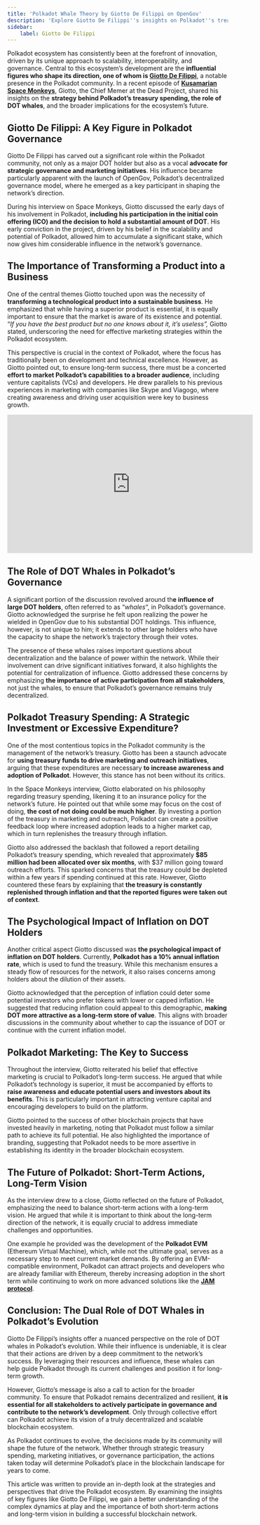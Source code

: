 ```yaml
---
title: 'Polkadot Whale Theory by Giotto De Filippi on OpenGov'
description: 'Explore Giotto De Filippi''s insights on Polkadot''s treasury strategy, DOT whale influence, and the future of blockchain governance.'
sidebar:
    label: Giotto De Filippi
---
```

Polkadot ecosystem has consistently been at the forefront of innovation, driven by its unique approach to scalability, interoperability, and governance. Central to this ecosystem’s development are the **influential figures who shape its direction, one of whom is [Giotto De Filippi](https://x.com/giottodf)**, a notable presence in the Polkadot community. In a recent episode of [**Kusamarian Space Monkeys**](https://dablock.com/ecosystem/kusamarian/), Giotto, the Chief Memer at the Dead Project, shared his insights on the **strategy behind Polkadot’s treasury spending, the role of DOT whales**, and the broader implications for the ecosystem’s future.

Giotto De Filippi: A Key Figure in Polkadot Governance
------------------------------------------------------

Giotto De Filippi has carved out a significant role within the Polkadot community, not only as a major DOT holder but also as a vocal **advocate for strategic governance and marketing initiatives**. His influence became particularly apparent with the launch of OpenGov, Polkadot’s decentralized governance model, where he emerged as a key participant in shaping the network’s direction.

During his interview on Space Monkeys, Giotto discussed the early days of his involvement in Polkadot, **including his participation in the initial coin offering (ICO) and the decision to hold a substantial amount of DOT**. His early conviction in the project, driven by his belief in the scalability and potential of Polkadot, allowed him to accumulate a significant stake, which now gives him considerable influence in the network’s governance.

The Importance of Transforming a Product into a Business
--------------------------------------------------------

One of the central themes Giotto touched upon was the necessity of **transforming a technological product into a sustainable business**. He emphasized that while having a superior product is essential, it is equally important to ensure that the market is aware of its existence and potential. “*If you have the best product but no one knows about it, it’s useless”,* Giotto stated, underscoring the need for effective marketing strategies within the Polkadot ecosystem.

This perspective is crucial in the context of Polkadot, where the focus has traditionally been on development and technical excellence. However, as Giotto pointed out, to ensure long-term success, there must be a concerted **effort to market Polkadot’s capabilities to a broader audience**, including venture capitalists (VCs) and developers. He drew parallels to his previous experiences in marketing with companies like Skype and Viagogo, where creating awareness and driving user acquisition were key to business growth.

<iframe allowfullscreen="allowfullscreen" frameborder="0" height="315" src="https://www.youtube.com/embed/SqTvlT3pLZA?si=cMTsaSk0bSo0deWw" title="YouTube video player" width="560"></iframe>

The Role of DOT Whales in Polkadot’s Governance
-----------------------------------------------

A significant portion of the discussion revolved around th**e influence of large DOT holders**, often referred to as “*whales*“, in Polkadot’s governance. Giotto acknowledged the surprise he felt upon realizing the power he wielded in OpenGov due to his substantial DOT holdings. This influence, however, is not unique to him; it extends to other large holders who have the capacity to shape the network’s trajectory through their votes.

The presence of these whales raises important questions about decentralization and the balance of power within the network. While their involvement can drive significant initiatives forward, it also highlights the potential for centralization of influence. Giotto addressed these concerns by emphasizing **the importance of active participation from all stakeholders**, not just the whales, to ensure that Polkadot’s governance remains truly decentralized.

Polkadot Treasury Spending: A Strategic Investment or Excessive Expenditure?
----------------------------------------------------------------------------

One of the most contentious topics in the Polkadot community is the management of the network’s treasury. Giotto has been a staunch advocate for **using treasury funds to drive marketing and outreach initiatives**, arguing that these expenditures are necessary **to increase awareness and adoption of Polkadot**. However, this stance has not been without its critics.

In the Space Monkeys interview, Giotto elaborated on his philosophy regarding treasury spending, likening it to an insurance policy for the network’s future. He pointed out that while some may focus on the cost of doing, **the cost of not doing could be much higher**. By investing a portion of the treasury in marketing and outreach, Polkadot can create a positive feedback loop where increased adoption leads to a higher market cap, which in turn replenishes the treasury through inflation.

Giotto also addressed the backlash that followed a report detailing Polkadot’s treasury spending, which revealed that approximately **$85 million had been allocated over six months**, with $37 million going toward outreach efforts. This sparked concerns that the treasury could be depleted within a few years if spending continued at this rate. However, Giotto countered these fears by explaining that **the treasury is constantly replenished through inflation and that the reported figures were taken out of context**.

The Psychological Impact of Inflation on DOT Holders
----------------------------------------------------

Another critical aspect Giotto discussed was **the psychological impact of inflation on DOT holders**. Currently, **Polkadot has a 10% annual inflation rate**, which is used to fund the treasury. While this mechanism ensures a steady flow of resources for the network, it also raises concerns among holders about the dilution of their assets.

Giotto acknowledged that the perception of inflation could deter some potential investors who prefer tokens with lower or capped inflation. He suggested that reducing inflation could appeal to this demographic, **making DOT more attractive as a long-term store of value**. This aligns with broader discussions in the community about whether to cap the issuance of DOT or continue with the current inflation model.

Polkadot Marketing: The Key to Success
--------------------------------------

Throughout the interview, Giotto reiterated his belief that effective marketing is crucial to Polkadot’s long-term success. He argued that while Polkadot’s technology is superior, it must be accompanied by efforts to **raise awareness and educate potential users and investors about its benefits**. This is particularly important in attracting venture capital and encouraging developers to build on the platform.

Giotto pointed to the success of other blockchain projects that have invested heavily in marketing, noting that Polkadot must follow a similar path to achieve its full potential. He also highlighted the importance of branding, suggesting that Polkadot needs to be more assertive in establishing its identity in the broader blockchain ecosystem.

The Future of Polkadot: Short-Term Actions, Long-Term Vision
------------------------------------------------------------

As the interview drew to a close, Giotto reflected on the future of Polkadot, emphasizing the need to balance short-term actions with a long-term vision. He argued that while it is important to think about the long-term direction of the network, it is equally crucial to address immediate challenges and opportunities.

One example he provided was the development of the **Polkadot EVM** (Ethereum Virtual Machine), which, while not the ultimate goal, serves as a necessary step to meet current market demands. By offering an EVM-compatible environment, Polkadot can attract projects and developers who are already familiar with Ethereum, thereby increasing adoption in the short term while continuing to work on more advanced solutions like the [**JAM protocol**](https://dablock.com/polkadot-jam-chain/).

Conclusion: The Dual Role of DOT Whales in Polkadot’s Evolution
---------------------------------------------------------------

Giotto De Filippi’s insights offer a nuanced perspective on the role of DOT whales in Polkadot’s evolution. While their influence is undeniable, it is clear that their actions are driven by a deep commitment to the network’s success. By leveraging their resources and influence, these whales can help guide Polkadot through its current challenges and position it for long-term growth.

However, Giotto’s message is also a call to action for the broader community. To ensure that Polkadot remains decentralized and resilient, **it is essential for all stakeholders to actively participate in governance and contribute to the network’s development**. Only through collective effort can Polkadot achieve its vision of a truly decentralized and scalable blockchain ecosystem.

As Polkadot continues to evolve, the decisions made by its community will shape the future of the network. Whether through strategic treasury spending, marketing initiatives, or governance participation, the actions taken today will determine Polkadot’s place in the blockchain landscape for years to come.

This article was written to provide an in-depth look at the strategies and perspectives that drive the Polkadot ecosystem. By examining the insights of key figures like Giotto De Filippi, we gain a better understanding of the complex dynamics at play and the importance of both short-term actions and long-term vision in building a successful blockchain network.